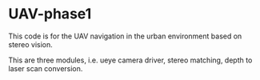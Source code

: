 # UAV-phase1

This code is for the UAV navigation in the urban environment based on stereo vision.

This are three modules, i.e. ueye camera driver, stereo matching, depth to laser scan conversion.
